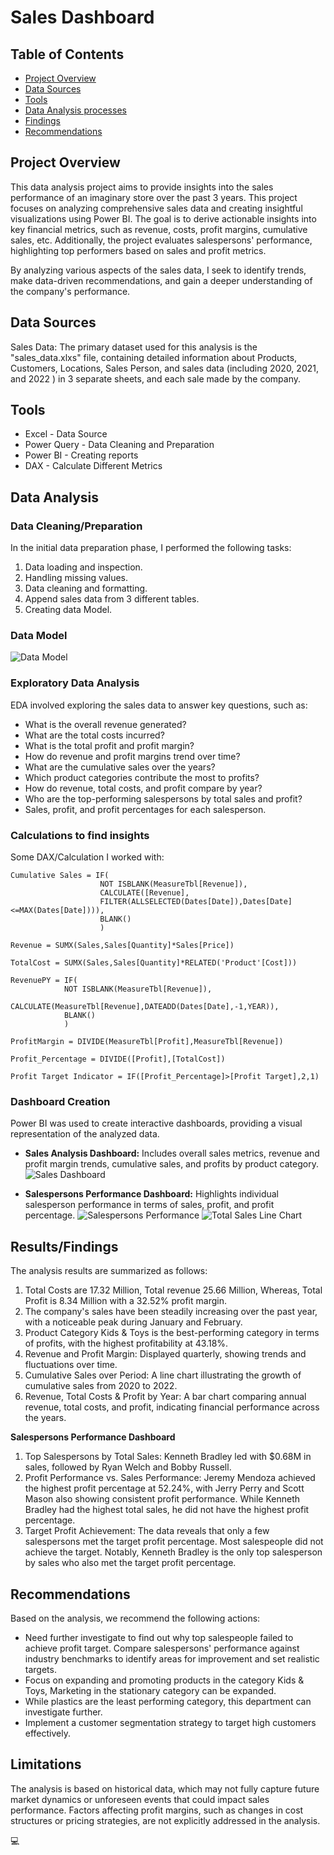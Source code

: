 # Sales Dashboard

## Table of Contents

- [Project Overview](#project-overview)
- [Data Sources](#data-sources)
- [Tools](#Tools)
- [Data Analysis processes](#Data-Analysis)
- [Findings](#resultsfindings)
- [Recommendations](#recommendations)
  

## Project Overview

This data analysis project aims to provide insights into the sales performance of an imaginary store over the past 3 years.
This project focuses on analyzing comprehensive sales data and creating insightful visualizations using Power BI. The goal is to derive actionable insights into key financial metrics, such as revenue, costs, profit margins, cumulative sales, etc. Additionally, the project evaluates salespersons' performance, highlighting top performers based on sales and profit metrics. 

By analyzing various aspects of the sales data, I seek to identify trends, make data-driven recommendations, and gain a deeper understanding of the company's performance.


## Data Sources

Sales Data: The primary dataset used for this analysis is the "sales_data.xlxs" file, containing detailed information about Products, Customers, Locations, Sales Person, and sales data (including 2020, 2021, and 2022 ) in 3 separate sheets, and each sale made by the company.

## Tools

- Excel - Data Source
- Power Query - Data Cleaning and Preparation
- Power BI - Creating reports
- DAX - Calculate Different Metrics

## Data Analysis

### Data Cleaning/Preparation

In the initial data preparation phase, I performed the following tasks:
1. Data loading and inspection.
2. Handling missing values.
3. Data cleaning and formatting.
4. Append sales data from 3 different tables.
5. Creating data Model.

### Data Model
![Data Model](https://github.com/tasnimxpress/SalesDashboard/blob/main/Data%20Model.png)

### Exploratory Data Analysis

EDA involved exploring the sales data to answer key questions, such as:

- What is the overall revenue generated?
- What are the total costs incurred?
- What is the total profit and profit margin?
- How do revenue and profit margins trend over time?
- What are the cumulative sales over the years?
- Which product categories contribute the most to profits?
- How do revenue, total costs, and profit compare by year?
- Who are the top-performing salespersons by total sales and profit?
- Sales, profit, and profit percentages for each salesperson.

### Calculations to find insights

Some DAX/Calculation I worked with:

```Cumulative Sales
Cumulative Sales = IF(
                    NOT ISBLANK(MeasureTbl[Revenue]),
                    CALCULATE([Revenue],
                    FILTER(ALLSELECTED(Dates[Date]),Dates[Date]<=MAX(Dates[Date]))),
                    BLANK()
                    )
```

```Revenue/Total Sales
Revenue = SUMX(Sales,Sales[Quantity]*Sales[Price])
```

```Total Cost
TotalCost = SUMX(Sales,Sales[Quantity]*RELATED('Product'[Cost]))
```

```Revenue for Last year 
RevenuePY = IF(
            NOT ISBLANK(MeasureTbl[Revenue]),
            CALCULATE(MeasureTbl[Revenue],DATEADD(Dates[Date],-1,YEAR)),
            BLANK()
            )
```

```Profit Margin
ProfitMargin = DIVIDE(MeasureTbl[Profit],MeasureTbl[Revenue])
```

```Profit Percentage
Profit_Percentage = DIVIDE([Profit],[TotalCost])
```

```Profit Target Indicator
Profit Target Indicator = IF([Profit_Percentage]>[Profit Target],2,1)
```

### Dashboard Creation
Power BI was used to create interactive dashboards, providing a visual representation of the analyzed data.

- **Sales Analysis Dashboard:** Includes overall sales metrics, revenue and profit margin trends, cumulative sales, and profits by product category.
![Sales Dashboard](https://github.com/tasnimxpress/SalesDashboard/blob/main/Dashboard/Sales%20analysis%20dashboard%20.png)

- **Salespersons Performance Dashboard:** Highlights individual salesperson performance in terms of sales, profit, and profit percentage.
![Salespersons Performance](https://github.com/tasnimxpress/SalesDashboard/blob/main/Dashboard/Sales%20Persons%20Performance.png)
![Total Sales Line Chart](https://github.com/tasnimxpress/SalesDashboard/blob/main/Dashboard/Total%20Sales%20%26%20Profit%20Chart.png)


## Results/Findings

The analysis results are summarized as follows:

1. Total Costs are 17.32 Million, Total revenue 25.66 Million, Whereas, Total Profit is 8.34 Million with a 32.52% profit margin.
2. The company's sales have been steadily increasing over the past year, with a noticeable peak during January and February.
3. Product Category Kids & Toys is the best-performing category in terms of profits, with the highest profitability at 43.18%.
4. Revenue and Profit Margin: Displayed quarterly, showing trends and fluctuations over time.
5. Cumulative Sales over Period: A line chart illustrating the growth of cumulative sales from 2020 to 2022.
6. Revenue, Total Costs & Profit by Year: A bar chart comparing annual revenue, total costs, and profit, indicating financial performance across the years.
   
**Salespersons Performance Dashboard**

1. Top Salespersons by Total Sales: Kenneth Bradley led with $0.68M in sales, followed by Ryan Welch and Bobby Russell.
2. Profit Performance vs. Sales Performance: Jeremy Mendoza achieved the highest profit percentage at 52.24%, with Jerry Perry and Scott Mason also showing consistent profit performance. While Kenneth Bradley had the highest total sales, he did not have the highest profit percentage.
3. Target Profit Achievement: The data reveals that only a few salespersons met the target profit percentage. Most salespeople did not achieve the target. Notably, Kenneth Bradley is the only top salesperson by sales who also met the target profit percentage.

## Recommendations

Based on the analysis, we recommend the following actions:
- Need further investigate to find out why top salespeople failed to achieve profit target. Compare salespersons' performance against industry benchmarks to identify areas for improvement and set realistic targets.
- Focus on expanding and promoting products in the category Kids & Toys, Marketing in the stationary category can be expanded.
- While plastics are the least performing category, this department can investigate further.
- Implement a customer segmentation strategy to target high customers effectively.

## Limitations

The analysis is based on historical data, which may not fully capture future market dynamics or unforeseen events that could impact sales performance. Factors affecting profit margins, such as changes in cost structures or pricing strategies, are not explicitly addressed in the analysis.

💻
